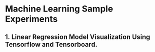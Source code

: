 # Machine Learning Sample Experiments

## 1. Linear Regression Model Visualization Using Tensorflow and Tensorboard.

